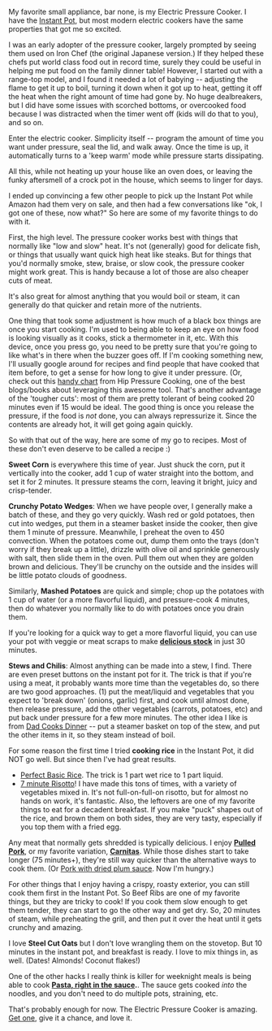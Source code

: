 <!-- 
.. title: How I Use an Electric Pressure Cooker
.. slug: how-i-use-an-electric-pressure-cooker
.. date: 2016-07-18 04:12:38 UTC
.. tags: 
.. category: 
.. link: 
.. description: 
.. type: text
-->

My favorite small appliance, bar none, is my Electric Pressure Cooker. I have the [Instant Pot](http://amzn.to/2am2bIS), but most modern electric cookers have the same properties that got me so excited.

I was an early adopter of the pressure cooker, largely prompted by seeing them used on Iron Chef (the original Japanese version.) If they helped these chefs put world class food out in record time, surely they could be useful in helping me put food on the family dinner table! However, I started out with a range-top model, and I found it needed a lot of babying -- adjusting the flame to get it up to boil, turning it down when it got up to heat, getting it off the heat when the right amount of time had gone by. No huge dealbreakers, but I did have some issues with scorched bottoms, or overcooked food because I was distracted when the timer went off (kids will do that to you), and so on.

Enter the electric cooker. Simplicity itself -- program the amount of time you want under pressure, seal the lid, and walk away. Once the time is up, it automatically turns to a 'keep warm' mode while pressure starts dissipating.

All this, while not heating up your house like an oven does, or leaving the funky aftersmell of a crock pot in the house, which seems to linger for days.

I ended up convincing a few other people to pick up the Instant Pot while Amazon had them very on sale, and then had a few conversations like "ok, I got one of these, now what?" So here are some of my favorite things to do with it.

First, the high level. The pressure cooker works best with things that normally like "low and slow" heat. It's not (generally) good for delicate fish, or things that usually want quick high heat like steaks. But for things that you'd normally smoke, stew, braise, or slow cook, the pressure cooker might work great. This is handy because a lot of those are also cheaper cuts of meat. 

It's also great for almost anything that you would boil or steam, it can generally do that quicker and retain more of the nutrients.

One thing that took some adjustment is how much of a black box things are once you start cooking. I'm used to being able to keep an eye on how food is looking visually as it cooks, stick a thermometer in it, etc. With this device, once you press go, you need to be pretty sure that you're going to like what's in there when the buzzer goes off. If I'm cooking something new, I'll usually google around for recipes and find people that have cooked that item before, to get a sense for how long to give it under pressure. (Or, check out this [handy chart](http://www.hippressurecooking.com/pressure-cooking-times/) from Hip Pressure Cooking, one of the best blogs/books about leveraging this awesome tool. That's another advantage of the 'tougher cuts': most of them are pretty tolerant of being cooked 20 minutes even if 15 would be ideal. The good thing is once you release the pressure, if the food is *not* done, you can always repressurize it. Since the contents are already hot, it will get going again quickly.

So with that out of the way, here are some of my go to recipes. Most of these don't even deserve to be called a recipe :)

**Sweet Corn** is everywhere this time of year. Just shuck the corn, put it vertically into the cooker, add 1 cup of water straight into the bottom, and set it for 2 minutes. It pressure steams the corn, leaving it bright, juicy and crisp-tender.

**Crunchy Potato Wedges**: When we have people over, I generally make a batch of these, and they go very quickly. Wash red or gold potatoes, then cut into wedges, put them in a steamer basket inside the cooker, then give them 1 minute of pressure. Meanwhile, I preheat the oven to 450 convection. When the potatoes come out, dump them onto the trays (don't worry if they break up a little), drizzle with olive oil and sprinkle generously with salt, then slide them in the oven. Pull them out when they are golden brown and delicious. They'll be crunchy on the outside and the insides will be little potato clouds of goodness.

Similarly, **Mashed Potatoes** are quick and simple; chop up the potatoes with 1 cup of water (or a more flavorful liquid), and pressure-cook 4 minutes, then do whatever you normally like to do with potatoes once you drain them.

If you're looking for a quick way to get a more flavorful liquid, you can use your pot with veggie or meat scraps to make **[delicious stock](http://www.budgetbytes.com/2016/03/make-instant-pot-chicken-stock/)** in just 30 minutes.

**Stews and Chilis**: Almost anything can be made into a stew, I find. There are even preset buttons on the instant pot for it. The trick is that if you're using a meat, it probably wants more time than the vegetables do, so there are two good approaches. (1) put the meat/liquid and vegetables that you expect to 'break down' (onions, garlic) first, and cook until almost done, then release pressure, add the other vegetables (carrots, potatoes, etc) and put back under pressure for a few more minutes. The other idea I like is from [Dad Cooks Dinner](http://dadcooksdinner.com/2016/01/pressure-cooker-chicken-stew.html/) -- put a steamer basket on top of the stew, and put the other items in it, so they steam instead of boil.

For some reason the first time I tried **cooking rice** in the Instant Pot, it did NOT go well. But since then I've had great results.

* [Perfect Basic Rice](http://instantpot.com/how-to-cook-perfect-rice-in-an-electric-pressure-cooker/). The trick is 1 part wet rice to 1 part liquid.
* [7 minute Risotto](http://www.hippressurecooking.com/pressure-cooker-risotto-in-7-minutes/)! I have made this tons of times, with a variety of vegetables mixed in. It's not full-on-full-on risotto, but for almost no hands on work, it's fantastic. Also, the leftovers are one of my favorite things to eat for a decadent breakfast. If you make "puck" shapes out of the rice, and brown them on both sides, they are very tasty, especially if you top them with a fried egg.

Any meat that normally gets shredded is typically delicious. I enjoy **[Pulled Pork](http://www.pressurecookingtoday.com/easy-pressure-cooker-pulled-pork/)**, or my favorite variation, **[Carnitas](http://www.skinnytaste.com/instant-pot-pork-carnitas-mexican/)**. While those dishes start to take longer (75 minutes+), they're still way quicker than the alternative ways to cook them. (Or [Pork with dried plum sauce](http://dadcooksdinner.com/2010/03/pressure-cooker-chinese-pork-with-dried-plum-sauce.html/). Now I'm hungry.)

For other things that I enjoy having a crispy, roasty exterior, you can still cook them first in the Instant Pot. So Beef Ribs are one of my favorite things, but they are tricky to cook! If you cook them slow enough to get them tender, they can start to go the other way and get dry. So, 20 minutes of steam, while preheating the grill, and then put it over the heat until it gets crunchy and amazing.

I love **Steel Cut Oats** but I don't love wrangling them on the stovetop. But 10 minutes in the instant pot, and breakfast is ready. I love to mix things in, as well. (Dates! Almonds! Coconut flakes!)

One of the other hacks I really think is killer for weeknight meals is being able to cook **[Pasta, right in the sauce](http://www.cdkitchen.com/recipes/recs/23/OnePotSpaghetti69666.shtml).**. The sauce gets cooked *into* the noodles, and you don't need to do multiple pots, straining, etc.

That's probably enough for now. The Electric Pressure Cooker is amazing. [Get one](http://amzn.to/2am2bIS), give it a chance, and love it.
